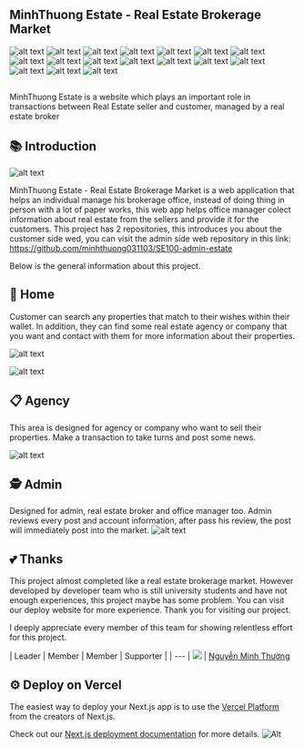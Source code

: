 ## MinhThuong Estate - Real Estate Brokerage Market

![alt text](https://img.shields.io/badge/Visual_Studio_Code-0078D4?style=for-the-badge&logo=visual%20studio%20code&logoColor=white) ![alt text](https://img.shields.io/badge/TypeScript-007ACC?style=for-the-badge&logo=typescript&logoColor=white) ![alt text](https://img.shields.io/badge/next%20js-000000?style=for-the-badge&logo=nextdotjs&logoColor=white) ![alt text](https://img.shields.io/badge/React-20232A?style=for-the-badge&logo=react&logoColor=61DAFB) ![alt text](https://img.shields.io/badge/Tailwind_CSS-38B2AC?style=for-the-badge&logo=tailwind-css&logoColor=white) ![alt text](https://img.shields.io/badge/React_Query-FF4154?style=for-the-badge&logo=ReactQuery&logoColor=white) ![alt text](https://img.shields.io/badge/Socket.io-010101?&style=for-the-badge&logo=Socket.io&logoColor=white) ![alt text](https://img.shields.io/badge/Amazon_AWS-FF9900?style=for-the-badge&logo=amazonaws&logoColor=white) ![alt text](https://img.shields.io/badge/MySQL-005C84?style=for-the-badge&logo=mysql&logoColor=white) ![alt text](https://img.shields.io/badge/nestjs-E0234E?style=for-the-badge&logo=nestjs&logoColor=white) ![alt text](https://img.shields.io/badge/Node%20js-339933?style=for-the-badge&logo=nodedotjs&logoColor=white) ![alt text](https://img.shields.io/badge/Prisma-3982CE?style=for-the-badge&logo=Prisma&logoColor=white) ![alt text](https://img.shields.io/badge/Vite-B73BFE?style=for-the-badge&logo=vite&logoColor=FFD62E) ![alt text](https://img.shields.io/badge/Vercel-000000?style=for-the-badge&logo=vercel&logoColor=white) ![alt text](https://img.shields.io/badge/docker-%230db7ed.svg?style=for-the-badge&logo=docker&logoColor=white) ![alt text](https://img.shields.io/badge/Figma-F24E1E?style=for-the-badge&logo=figma&logoColor=white) ![alt text](https://img.shields.io/badge/Notion-000000?style=for-the-badge&logo=notion&logoColor=white)

##

MinhThuong Estate is a website which plays an important role in transactions between Real Estate seller and customer, managed by a real estate broker

## 📚 Introduction

![alt text](https://github.com/minhthuong031103/SE100_RealEstate/blob/dev_Son/public/ReadmeImage/intro.png)

MinhThuong Estate - Real Estate Brokerage Market is a web application that helps an individual manage his brokerage office, instead of doing thing in person with a lot of paper works, this web app helps office manager colect information about real estate from the sellers and provide it for the customers. This project has 2 repositories, this introduces you about the customer side wed, you can visit the admin side web repository in this link: https://github.com/minhthuong031103/SE100-admin-estate

Below is the general information about this project.

## 🏡 Home

Customer can search any properties that match to their wishes within their wallet. In addition, they can find some real estate agency or company that you want and contact with them for more information about their properties.

![alt text](https://github.com/minhthuong031103/SE100_RealEstate/blob/dev_Son/public/ReadmeImage/home.png)

![alt text](https://github.com/minhthuong031103/SE100_RealEstate/blob/dev_Son/public/ReadmeImage/detail.png)

## 📋 Agency

This area is designed for agency or company who want to sell their properties. Make a transaction to take turns and post some news.

![alt text](https://github.com/minhthuong031103/SE100_RealEstate/blob/dev_Son/public/ReadmeImage/agency.png)

## 🕵️ Admin

Designed for admin, real estate broker and office manager too. Admin reviews every post and account information, after pass his review, the post will immediately post into the market. ![alt text](https://github.com/minhthuong031103/SE100_RealEstate/blob/dev_Son/public/ReadmeImage/admin.png)

## 💕 Thanks

This project almost completed like a real estate brokerage market. However developed by developer team who is still university students and have not enough experiences, this project maybe has some problem. You can visit our deploy website for more experience. Thank you for visiting our project.

I deeply appreciate every member of this team for showing relentless effort for this project.

| Leader | Member | Member | Supporter |
| --- |
 [![](https://avatars.githubusercontent.com/u/101078033?size=160)](https://github.com/minhthuong031103) | [Nguyễn Minh Thường](https://github.com/minhthuong031103) 
## ⚙ Deploy on Vercel

The easiest way to deploy your Next.js app is to use the [Vercel Platform](https://vercel.com/new?utm_medium=default-template&filter=next.js&utm_source=create-next-app&utm_campaign=create-next-app-readme) from the creators of Next.js.

Check out our [Next.js deployment documentation](https://nextjs.org/docs/deployment) for more details. ![Alt](https://repobeats.axiom.co/api/embed/09728e67fa78c31f2735eebf8f3feb7075695039.svg 'Repobeats analytics image')
